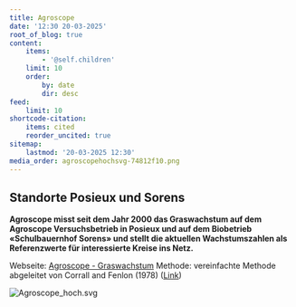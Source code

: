 ```yaml
---
title: Agroscope
date: '12:30 20-03-2025'
root_of_blog: true
content:
    items:
        - '@self.children'
    limit: 10
    order:
        by: date
        dir: desc
feed:
    limit: 10
shortcode-citation:
    items: cited
    reorder_uncited: true
sitemap:
    lastmod: '20-03-2025 12:30'
media_order: agroscopehochsvg-74812f10.png
---
```


## Standorte Posieux und Sorens 
**Agroscope misst seit dem Jahr 2000 das Graswachstum auf dem Agroscope Versuchsbetrieb in Posieux und auf dem Biobetrieb «Schulbauernhof Sorens» und stellt die aktuellen Wachstumszahlen als Referenzwerte für interessierte Kreise ins Netz.**

Webseite:  [Agroscope - Graswachstum](https://www.agroscope.admin.ch/agroscope/de/home/services/dienste/futtermittel/weidemanagement/graswachstum.html)
Methode: vereinfachte Methode abgeleitet von Corrall and Fenlon (1978)  ([Link](https://www.agroscope.admin.ch/agroscope/de/home/services/dienste/futtermittel/weidemanagement/graswachstum/erhebungsmethode.html))

 ![Agroscope_hoch.svg](Agroscope_hoch.svg.png?resize=200,200 "Agroscope_hoch.svg")
